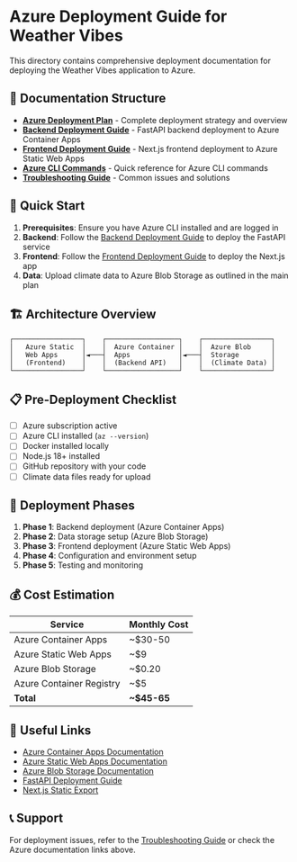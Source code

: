 # Azure Deployment Guide for Weather Vibes

This directory contains comprehensive deployment documentation for deploying the Weather Vibes application to Azure.

## 📁 Documentation Structure

- **[Azure Deployment Plan](./azure-deployment-plan.md)** - Complete deployment strategy and overview
- **[Backend Deployment Guide](./backend-deployment.md)** - FastAPI backend deployment to Azure Container Apps
- **[Frontend Deployment Guide](./frontend-deployment.md)** - Next.js frontend deployment to Azure Static Web Apps
- **[Azure CLI Commands](./azure-commands.md)** - Quick reference for Azure CLI commands
- **[Troubleshooting Guide](./troubleshooting.md)** - Common issues and solutions

## 🎯 Quick Start

1. **Prerequisites**: Ensure you have Azure CLI installed and are logged in
2. **Backend**: Follow the [Backend Deployment Guide](./backend-deployment.md) to deploy the FastAPI service
3. **Frontend**: Follow the [Frontend Deployment Guide](./frontend-deployment.md) to deploy the Next.js app
4. **Data**: Upload climate data to Azure Blob Storage as outlined in the main plan

## 🏗️ Architecture Overview

```
┌─────────────────┐    ┌──────────────────┐    ┌─────────────────┐
│   Azure Static  │    │  Azure Container │    │  Azure Blob     │
│   Web Apps      │◄───┤  Apps            │◄───┤  Storage        │
│   (Frontend)    │    │  (Backend API)   │    │  (Climate Data) │
└─────────────────┘    └──────────────────┘    └─────────────────┘
```

## 📋 Pre-Deployment Checklist

- [ ] Azure subscription active
- [ ] Azure CLI installed (`az --version`)
- [ ] Docker installed locally
- [ ] Node.js 18+ installed
- [ ] GitHub repository with your code
- [ ] Climate data files ready for upload

## 🚀 Deployment Phases

1. **Phase 1**: Backend deployment (Azure Container Apps)
2. **Phase 2**: Data storage setup (Azure Blob Storage)
3. **Phase 3**: Frontend deployment (Azure Static Web Apps)
4. **Phase 4**: Configuration and environment setup
5. **Phase 5**: Testing and monitoring

## 💰 Cost Estimation

| Service | Monthly Cost |
|---------|-------------|
| Azure Container Apps | ~$30-50 |
| Azure Static Web Apps | ~$9 |
| Azure Blob Storage | ~$0.20 |
| Azure Container Registry | ~$5 |
| **Total** | **~$45-65** |

## 🔗 Useful Links

- [Azure Container Apps Documentation](https://docs.microsoft.com/en-us/azure/container-apps/)
- [Azure Static Web Apps Documentation](https://docs.microsoft.com/en-us/azure/static-web-apps/)
- [Azure Blob Storage Documentation](https://docs.microsoft.com/en-us/azure/storage/blobs/)
- [FastAPI Deployment Guide](https://fastapi.tiangolo.com/deployment/)
- [Next.js Static Export](https://nextjs.org/docs/advanced-features/static-html-export)

## 📞 Support

For deployment issues, refer to the [Troubleshooting Guide](./troubleshooting.md) or check the Azure documentation links above.
